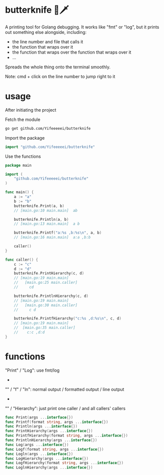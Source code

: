 # butterknife 🧈🗡️
A printing tool for Golang debugging. It works like "fmt" or "log", but it prints out something else alongside, including:

- the line number and file that calls it
- the function that wraps over it
- the function that wraps over the function that wraps over it
- ...

Spreads the whole thing onto the terminal smoothly.

Note: cmd + click on the line number to jump right to it

# usage

After initiating the project

Fetch the module

```bash
go get github.com/Yifeeeeei/butterknife
```

Import the package

```go
import "github.com/Yifeeeeei/butterknife"
```

Use the functions

```go
package main

import (
	"github.com/Yifeeeeei/butterknife"
)

func main() {
	a := "a"
	b := "b"
	butterknife.Print(a, b)
	// [main.go:10 main.main]  ab

	butterknife.Println(a, b)
	// [main.go:13 main.main]  a b

	butterknife.Printf("a:%s ,b:%s\n", a, b)
	// [main.go:16 main.main]  a:a ,b:b

	caller()
}

func caller() {
	c := "c"
	d := "d"
	butterknife.PrintHierarchy(c, d)
	// [main.go:19 main.main]
	//   [main.go:25 main.caller]
	//     cd

	butterknife.PrintlnHierarchy(c, d)
	// [main.go:19 main.main]
	//   [main.go:30 main.caller]
	//     c d

	butterknife.PrintfHierarchy("c:%s ,d:%s\n", c, d)
	// [main.go:19 main.main]
	//	[main.go:35 main.caller]
	//	  c:c ,d:d
}

```

# functions

"Print" / "Log": use fmt/log

+

"" / "f" / "ln": normal output / formatted output / line output

+

"" / "Hierarchy": just print one caller / and all callers' callers

```go
func Print(args ...interface{})
func Printf(format string, args ...interface{}) 
func Println(args ...interface{})
func PrintHierarchy(args ...interface{})
func PrintfHierarchy(format string, args ...interface{})
func PrintlnHierarchy(args ...interface{})
func Log(args ...interface{})
func Logf(format string, args ...interface{})
func Logln(args ...interface{}) 
func LogHierarchy(args ...interface{})
func LogfHierarchy(format string, args ...interface{})
func LoglnHierarchy(args ...interface{})
```

